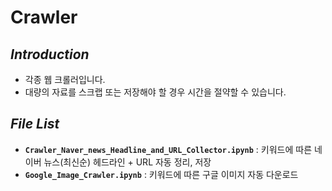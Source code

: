 # Crawler

## *Introduction*
* 각종 웹 크롤러입니다.
* 대량의 자료를 스크랩 또는 저장해야 할 경우 시간을 절약할 수 있습니다.

## *File List*
* **`Crawler_Naver_news_Headline_and_URL_Collector.ipynb`** : 키워드에 따른 네이버 뉴스(최신순) 헤드라인 + URL 자동 정리, 저장
* **`Google_Image_Crawler.ipynb`** : 키워드에 따른 구글 이미지 자동 다운로드
